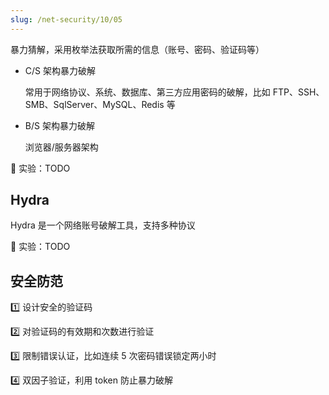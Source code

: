 ```yaml
---
slug: /net-security/10/05
---
```


暴力猜解，采用枚举法获取所需的信息（账号、密码、验证码等）

- C/S 架构暴力破解

  常用于网络协议、系统、数据库、第三方应用密码的破解，比如 FTP、SSH、SMB、SqlServer、MySQL、Redis 等

- B/S 架构暴力破解

  浏览器/服务器架构

🍅 实验：TODO



## Hydra

Hydra 是一个网络账号破解工具，支持多种协议

🍅 实验：TODO





## 安全防范

1️⃣ 设计安全的验证码

2️⃣ 对验证码的有效期和次数进行验证

3️⃣ 限制错误认证，比如连续 5 次密码错误锁定两小时

4️⃣ 双因子验证，利用 token 防止暴力破解
